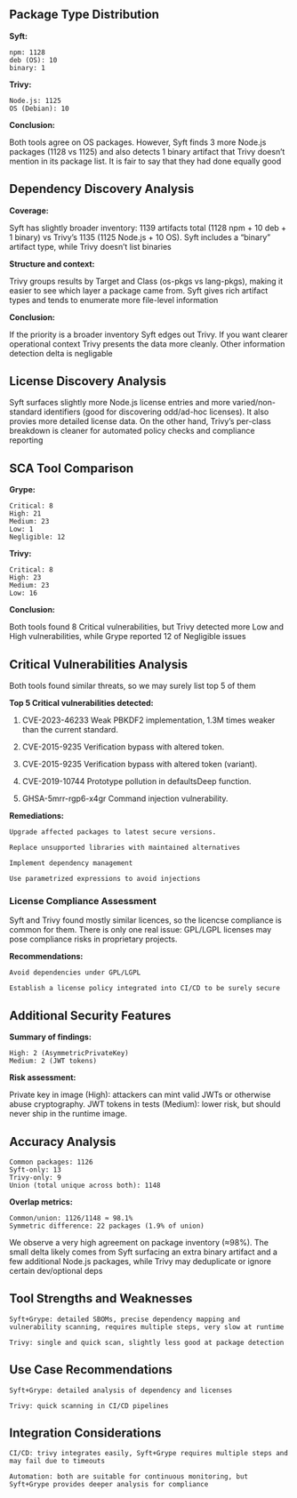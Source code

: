 ## Package Type Distribution

**Syft:**

    npm: 1128
    deb (OS): 10
    binary: 1

**Trivy:**

    Node.js: 1125
    OS (Debian): 10

**Conclusion:**

Both tools agree on OS packages. However, Syft finds 3 more Node.js packages (1128 vs 1125) and also detects 1 binary artifact that Trivy doesn’t mention in its package list. It is fair to say that they had done equally good

## Dependency Discovery Analysis

**Coverage:**

Syft has slightly broader inventory: 1139 artifacts total (1128 npm + 10 deb + 1 binary) vs Trivy’s 1135 (1125 Node.js + 10 OS).
Syft includes a “binary” artifact type, while Trivy doesn’t list binaries

**Structure and context:**

Trivy groups results by Target and Class (os-pkgs vs lang-pkgs), making it easier to see which layer a package came from.
Syft gives rich artifact types and tends to enumerate more file-level information

**Conclusion:**

If the priority is a broader inventory Syft edges out Trivy.
If you want clearer operational context Trivy presents the data more cleanly.
Other information detection delta is negligable

## License Discovery Analysis

Syft surfaces slightly more Node.js license entries and more varied/non-standard identifiers (good for discovering odd/ad-hoc licenses). It also provies more detailed license data.
On the other hand, Trivy’s per-class breakdown is cleaner for automated policy checks and compliance reporting

## SCA Tool Comparison

**Grype:**

    Critical: 8
    High: 21
    Medium: 23
    Low: 1
    Negligible: 12

**Trivy:**

    Critical: 8
    High: 23
    Medium: 23
    Low: 16

**Conclusion:**

Both tools found 8 Critical vulnerabilities, but Trivy detected more Low and High vulnerabilities, while Grype reported 12 of Negligible issues

## Critical Vulnerabilities Analysis

Both tools found similar threats, so we may surely list top 5 of them

**Top 5 Critical vulnerabilities detected:**

1. CVE-2023-46233
   Weak PBKDF2 implementation, 1.3M times weaker than the current standard.

2. CVE-2015-9235
   Verification bypass with altered token.

3. CVE-2015-9235
   Verification bypass with altered token (variant).

4. CVE-2019-10744
   Prototype pollution in defaultsDeep function.

5. GHSA-5mrr-rgp6-x4gr
   Command injection vulnerability.

**Remediations:**

    Upgrade affected packages to latest secure versions.

    Replace unsupported libraries with maintained alternatives

    Implement dependency management

    Use parametrized expressions to avoid injections

### License Compliance Assessment

Syft and Trivy found mostly similar licences, so the licencse compliance is common for them. There is only one real issue: GPL/LGPL licenses may pose compliance risks in proprietary projects.

**Recommendations:**

    Avoid dependencies under GPL/LGPL

    Establish a license policy integrated into CI/CD to be surely secure

## Additional Security Features

**Summary of findings:**

    High: 2 (AsymmetricPrivateKey)
    Medium: 2 (JWT tokens)

**Risk assessment:**

Private key in image (High): attackers can mint valid JWTs or otherwise abuse cryptography.
JWT tokens in tests (Medium): lower risk, but should never ship in the runtime image.

## Accuracy Analysis

    Common packages: 1126
    Syft-only: 13
    Trivy-only: 9
    Union (total unique across both): 1148

**Overlap metrics:**

    Common/union: 1126/1148 ≈ 98.1%
    Symmetric difference: 22 packages (1.9% of union)

We observe a very high agreement on package inventory (≈98%). The small delta likely comes from Syft surfacing an extra binary artifact and a few additional Node.js packages, while Trivy may deduplicate or ignore certain dev/optional deps

## Tool Strengths and Weaknesses

    Syft+Grype: detailed SBOMs, precise dependency mapping and vulnerability scanning, requires multiple steps, very slow at runtime

    Trivy: single and quick scan, slightly less good at package detection

## Use Case Recommendations

    Syft+Grype: detailed analysis of dependency and licenses

    Trivy: quick scanning in CI/CD pipelines

## Integration Considerations

    CI/CD: trivy integrates easily, Syft+Grype requires multiple steps and may fail due to timeouts

    Automation: both are suitable for continuous monitoring, but Syft+Grype provides deeper analysis for compliance
